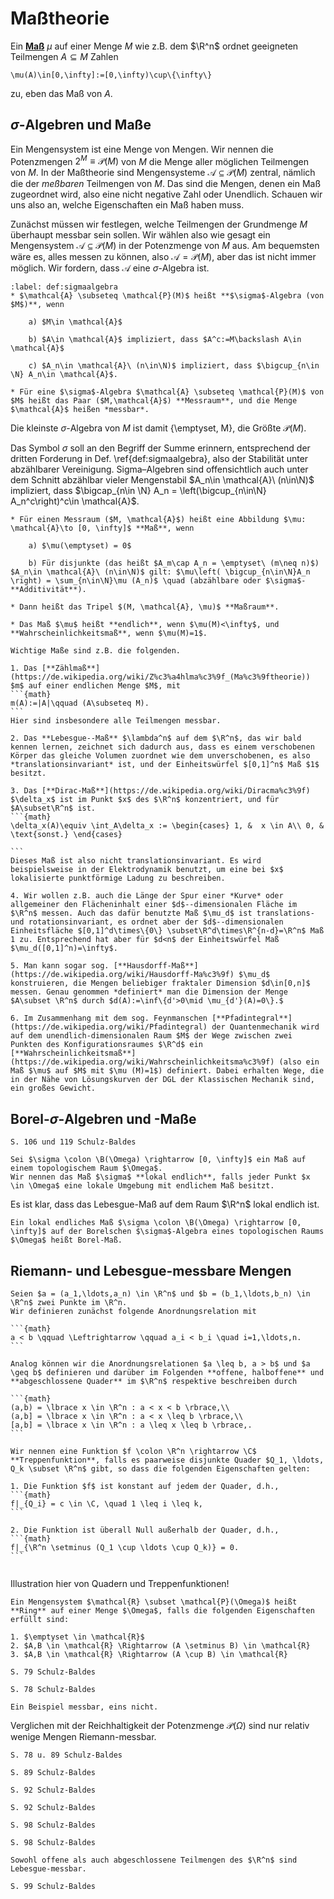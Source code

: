# Maßtheorie

Ein [**Maß**](https://de.wikipedia.org/wiki/Ma%c3%9f_(Mathematik)) $\mu$ auf einer Menge $M$ wie z.B. dem $\R^n$
ordnet geeigneten Teilmengen $A\subseteq M$
Zahlen

```{math}
\mu(A)\in[0,\infty]:=[0,\infty)\cup\{\infty\}
```

zu, eben das Maß von $A$.

## $\sigma$-Algebren und Maße

Ein Mengensystem ist eine Menge von Mengen. Wir nennen die Potenzmengen $2^M \equiv\mathcal{P}(M)$ von $M$ die Menge aller möglichen Teilmengen von $M$. In der Maßtheorie sind Mengensysteme $\mathcal{A} \subseteq \mathcal{P}(M)$ zentral, nämlich die der *meßbaren* Teilmengen von $M$. Das sind die Mengen, denen ein Maß zugeordnet wird, also eine nicht negative Zahl oder Unendlich. Schauen wir uns also an, welche Eigenschaften ein Maß haben muss.

Zunächst müssen wir festlegen, welche Teilmengen der Grundmenge $M$ überhaupt messbar sein sollen. Wir wählen also wie gesagt ein Mengensystem $\mathcal{A} \subseteq \mathcal{P}(M)$ in der Potenzmenge von $M$ aus.
Am bequemsten wäre es, alles messen zu können, also $\mathcal{A} = \mathcal{P}(M)$, aber das ist nicht immer möglich. Wir fordern, dass $\mathcal{A}$ eine $\sigma$-Algebra ist.

````{prf:definition}
:label: def:sigmaalgebra
* $\mathcal{A} \subseteq \mathcal{P}(M)$ heißt **$\sigma$-Algebra (von $M$)**, wenn

    a) $M\in \mathcal{A}$

    b) $A\in \mathcal{A}$ impliziert, dass $A^c:=M\backslash A\in \mathcal{A}$

    c) $A_n\in \mathcal{A}\ (n\in\N)$ impliziert, dass $\bigcup_{n\in \N} A_n\in \mathcal{A}$.

* Für eine $\sigma$-Algebra $\mathcal{A} \subseteq \mathcal{P}(M)$ von $M$ heißt das Paar ($M,\mathcal{A}$) **Messraum**, und die Menge $\mathcal{A}$ heißen *messbar*.
````

Die kleinste $\sigma$-Algebra von $M$ ist damit \{\emptyset, M\}, die Größte $\mathcal{P}(M)$.

Das Symbol $\sigma$ soll an den Begriff der Summe erinnern, entsprechend der
dritten Forderung in Def. \ref{def:sigmaalgebra}, also der Stabilität unter abzählbarer Vereinigung.
Sigma–Algebren sind offensichtlich auch unter dem Schnitt abzählbar vieler
Mengenstabil $A_n\in \mathcal{A}\ (n\in\N)$ impliziert, dass $\bigcap_{n\in \N} A_n = \left(\bigcup_{n\in\N} A_n^c\right)^c\in \mathcal{A}$.

````{prf:definition}
* Für einen Messraum ($M, \mathcal{A}$) heißt eine Abbildung $\mu: \mathcal{A}\to [0, \infty]$ **Maß**, wenn

    a) $\mu(\emptyset) = 0$

    b) Für disjunkte (das heißt $A_m\cap A_n = \emptyset\ (m\neq n)$) $A_n\in \mathcal{A}\ (n\in\N)$ gilt: $\mu\left( \bigcup_{n\in\N}A_n \right) = \sum_{n\in\N}\mu (A_n)$ \quad (abzählbare oder $\sigma$-**Additivität**).

* Dann heißt das Tripel $(M, \mathcal{A}, \mu)$ **Maßraum**.

* Das Maß $\mu$ heißt **endlich**, wenn $\mu(M)<\infty$, und **Wahrscheinlichkeitsmaß**, wenn $\mu(M)=1$.
````

````{prf:example}
Wichtige Maße sind z.B. die folgenden.

1. Das [**Zählmaß**](https://de.wikipedia.org/wiki/Z%c3%a4hlma%c3%9f_(Ma%c3%9ftheorie)) $m$ auf einer endlichen Menge $M$, mit 
```{math}
m(A):=|A|\qquad (A\subseteq M).
```
Hier sind insbesondere alle Teilmengen messbar.

2. Das **Lebesgue--Maß** $\lambda^n$ auf dem $\R^n$, das wir bald kennen lernen, zeichnet sich dadurch aus, dass es einem verschobenen Körper das gleiche Volumen zuordnet wie dem unverschobenen, es also *translationsinvariant* ist, und der Einheitswürfel $[0,1]^n$ Maß $1$ besitzt.

3. Das [**Dirac-Maß**](https://de.wikipedia.org/wiki/Diracma%c3%9f) $\delta_x$ ist im Punkt $x$ des $\R^n$ konzentriert, und für $A\subset\R^n$ ist.
```{math}
\delta_x(A)\equiv \int_A\delta_x := \begin{cases} 1, &  x \in A\\ 0, & \text{sonst.} \end{cases}

```
Dieses Maß ist also nicht translationsinvariant. Es wird beispielsweise in der Elektrodynamik benutzt, um eine bei $x$ lokalisierte punktförmige Ladung zu beschreiben.

4. Wir wollen z.B. auch die Länge der Spur einer *Kurve* oder allgemeiner den Flächeninhalt einer $d$--dimensionalen Fläche im $\R^n$ messen. Auch das dafür benutzte Maß $\mu_d$ ist translations- und rotationsinvariant, es ordnet aber der $d$--dimensionalen Einheitsfläche $[0,1]^d\times\{0\} \subset\R^d\times\R^{n-d}=\R^n$ Maß 1 zu. Entsprechend hat aber für $d<n$ der Einheitswürfel Maß $\mu_d([0,1]^n)=\infty$.

5. Man kann sogar sog. [**Hausdorff-Maß**](https://de.wikipedia.org/wiki/Hausdorff-Ma%c3%9f) $\mu_d$ konstruieren, die Mengen beliebiger fraktaler Dimension $d\in[0,n]$ messen. Genau genommen *definiert* man die Dimension der Menge $A\subset \R^n$ durch $d(A):=\inf\{d'>0\mid \mu_{d'}(A)=0\}.$

6. Im Zusammenhang mit dem sog. Feynmanschen [**Pfadintegral**](https://de.wikipedia.org/wiki/Pfadintegral) der Quantenmechanik wird auf dem unendlich-dimensionalen Raum $M$ der Wege zwischen zwei Punkten des Konfigurationsraumes $\R^d$ ein [**Wahrscheinlichkeitsmaß**](https://de.wikipedia.org/wiki/Wahrscheinlichkeitsma%c3%9f) (also ein Maß $\mu$ auf $M$ mit $\mu (M)=1$) definiert. Dabei erhalten Wege, die in der Nähe von Lösungskurven der DGL der Klassischen Mechanik sind, ein großes Gewicht.
````

## Borel-$\sigma$-Algebren und -Maße

````{prf:definition} Borel $\sigma$-Algebra
S. 106 und 119 Schulz-Baldes
````

````{prf:definition} Lokale Endlichkeit von Maßen
Sei $\sigma \colon \B(\Omega) \rightarrow [0, \infty]$ ein Maß auf einem topologischem Raum $\Omega$.
Wir nennen das Maß $\sigma$ **lokal endlich**, falls jeder Punkt $x \in \Omega$ eine lokale Umgebung mit endlichem Maß besitzt.
````

Es ist klar, dass das Lebesgue-Maß auf dem Raum $\R^n$ lokal endlich ist.

````{prf:definition} Borel-Maß
Ein lokal endliches Maß $\sigma \colon \B(\Omega) \rightarrow [0, \infty]$ auf der Borelschen $\sigma$-Algebra eines topologischen Raums $\Omega$ heißt Borel-Maß.
````

## Riemann- und Lebesgue-messbare Mengen

````{prf:definition} Mehrdimensionale Quader
Seien $a = (a_1,\ldots,a_n) \in \R^n$ und $b = (b_1,\ldots,b_n) \in \R^n$ zwei Punkte im \R^n.
Wir definieren zunächst folgende Anordnungsrelation mit

```{math}
a < b \qquad \Leftrightarrow \qquad a_i < b_i \quad i=1,\ldots,n.
```

Analog können wir die Anordnungsrelationen $a \leq b, a > b$ und $a \geq b$ definieren und darüber im Folgenden **offene, halboffene** und **abgeschlossene Quader** im $\R^n$ respektive beschreiben durch

```{math}
(a,b) = \lbrace x \in \R^n : a < x < b \rbrace,\\
(a,b] = \lbrace x \in \R^n : a < x \leq b \rbrace,\\
[a,b] = \lbrace x \in \R^n : a \leq x \leq b \rbrace,.
```

````

````{prf:definition} Mehrdimensionale Treppenfunktion
Wir nennen eine Funktion $f \colon \R^n \rightarrow \C$ **Treppenfunktion**, falls es paarweise disjunkte Quader $Q_1, \ldots, Q_k \subset \R^n$ gibt, so dass die folgenden Eigenschaften gelten:

1. Die Funktion $f$ ist konstant auf jedem der Quader, d.h.,
```{math}
f|_{Q_i} = c \in \C, \quad 1 \leq i \leq k,
```

2. Die Funktion ist überall Null außerhalb der Quader, d.h.,
```{math}
f|_{\R^n \setminus (Q_1 \cup \ldots \cup Q_k)} = 0.
```


````

Illustration hier von Quadern und Treppenfunktionen!

````{prf:definition} Ring
Ein Mengensystem $\mathcal{R} \subset \mathcal{P}(\Omega)$ heißt **Ring** auf einer Menge $\Omega$, falls die folgenden Eigenschaften erfüllt sind:

1. $\emptyset \in \mathcal{R}$
2. $A,B \in \mathcal{R} \Rightarrow (A \setminus B) \in \mathcal{R}
3. $A,B \in \mathcal{R} \Rightarrow (A \cup B) \in \mathcal{R}
````

````{prf:lemma} Der von halboffenen Quadern erzeugte Ring
S. 79 Schulz-Baldes
````


````{prf:remark} Riemann-messbare Mengen
S. 78 Schulz-Baldes
````

````{prf:example} Riemann-Messbarkeit
Ein Beispiel messbar, eins nicht.
````

Verglichen mit der Reichhaltigkeit der Potenzmenge $\mathcal{P}(\Omega)$ sind nur relativ wenige Mengen Riemann-messbar.

````{prf:definition} Äußeres Lebesguesches Maß
S. 78 u. 89 Schulz-Baldes
````

````{prf:theorem} Eigenschaften des Lebesgue Maßes
S. 89 Schulz-Baldes
````

````{prf:definition} Lebesgue-messbare Mengen
S. 92 Schulz-Baldes
````

````{prf:example} Lebesgue-messbare Mengen
S. 92 Schulz-Baldes
````

````{prf:definition} Lebesgue-Nullmengen
S. 98 Schulz-Baldes
````

````{prf:lemma} Eigenschaften von Lebesgue-Nullmengen
S. 98 Schulz-Baldes
````

````{prf:theorem} Lebesgue-Messbarkeit von Teilmengen im $\R^n$
Sowohl offene als auch abgeschlossene Teilmengen des $\R^n$ sind Lebesgue-messbar.
````
````{prf:proof}
S. 99 Schulz-Baldes
````